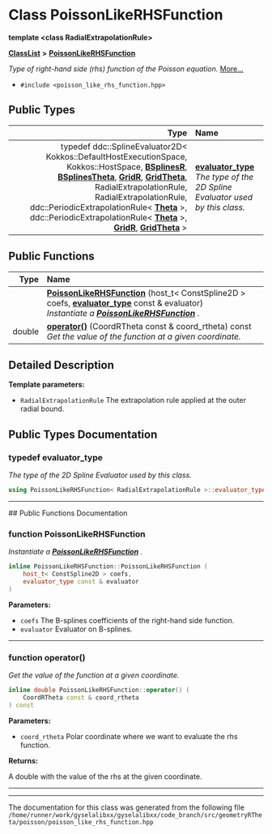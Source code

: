 

# Class PoissonLikeRHSFunction

**template &lt;class RadialExtrapolationRule&gt;**



[**ClassList**](annotated.md) **>** [**PoissonLikeRHSFunction**](classPoissonLikeRHSFunction.md)



_Type of right-hand side (rhs) function of the Poisson equation._ [More...](#detailed-description)

* `#include <poisson_like_rhs_function.hpp>`

















## Public Types

| Type | Name |
| ---: | :--- |
| typedef ddc::SplineEvaluator2D&lt; Kokkos::DefaultHostExecutionSpace, Kokkos::HostSpace, [**BSplinesR**](structBSplinesR.md), [**BSplinesTheta**](structBSplinesTheta.md), [**GridR**](structGridR.md), [**GridTheta**](structGridTheta.md), RadialExtrapolationRule, RadialExtrapolationRule, ddc::PeriodicExtrapolationRule&lt; [**Theta**](structTheta.md) &gt;, ddc::PeriodicExtrapolationRule&lt; [**Theta**](structTheta.md) &gt;, [**GridR**](structGridR.md), [**GridTheta**](structGridTheta.md) &gt; | [**evaluator\_type**](#typedef-evaluator_type)  <br>_The type of the 2D Spline Evaluator used by this class._  |




















## Public Functions

| Type | Name |
| ---: | :--- |
|   | [**PoissonLikeRHSFunction**](#function-poissonlikerhsfunction) (host\_t&lt; ConstSpline2D &gt; coefs, [**evaluator\_type**](classPoissonLikeRHSFunction.md#typedef-evaluator_type) const & evaluator) <br>_Instantiate a_ [_**PoissonLikeRHSFunction**_](classPoissonLikeRHSFunction.md) _._ |
|  double | [**operator()**](#function-operator) (CoordRTheta const & coord\_rtheta) const<br>_Get the value of the function at a given coordinate._  |




























## Detailed Description




**Template parameters:**


* `RadialExtrapolationRule` The extrapolation rule applied at the outer radial bound. 




    
## Public Types Documentation




### typedef evaluator\_type 

_The type of the 2D Spline Evaluator used by this class._ 
```C++
using PoissonLikeRHSFunction< RadialExtrapolationRule >::evaluator_type =  ddc::SplineEvaluator2D< Kokkos::DefaultHostExecutionSpace, Kokkos::HostSpace, BSplinesR, BSplinesTheta, GridR, GridTheta, RadialExtrapolationRule, RadialExtrapolationRule, ddc::PeriodicExtrapolationRule<Theta>, ddc::PeriodicExtrapolationRule<Theta>, GridR, GridTheta>;
```




<hr>
## Public Functions Documentation




### function PoissonLikeRHSFunction 

_Instantiate a_ [_**PoissonLikeRHSFunction**_](classPoissonLikeRHSFunction.md) _._
```C++
inline PoissonLikeRHSFunction::PoissonLikeRHSFunction (
    host_t< ConstSpline2D > coefs,
    evaluator_type const & evaluator
) 
```





**Parameters:**


* `coefs` The B-splines coefficients of the right-hand side function. 
* `evaluator` Evaluator on B-splines. 




        

<hr>



### function operator() 

_Get the value of the function at a given coordinate._ 
```C++
inline double PoissonLikeRHSFunction::operator() (
    CoordRTheta const & coord_rtheta
) const
```





**Parameters:**


* `coord_rtheta` Polar coordinate where we want to evaluate the rhs function.



**Returns:**

A double with the value of the rhs at the given coordinate. 





        

<hr>

------------------------------
The documentation for this class was generated from the following file `/home/runner/work/gyselalibxx/gyselalibxx/code_branch/src/geometryRTheta/poisson/poisson_like_rhs_function.hpp`

